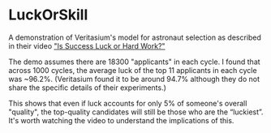 # LuckOrSkill
A demonstration of Veritasium's model for astronaut selection as described in their video ["Is Success Luck or Hard Work?"](https://youtu.be/3LopI4YeC4I?t=230)

The demo assumes there are 18300 "applicants" in each cycle. I found that across 1000 cycles, the average luck of the top 11 applicants in each cycle was ~96.2%. (Veritasium found it to be around 94.7% although they do not share the specific details of their experiments.)

This shows that even if luck accounts for only 5% of someone's overall "quality", the top-quality candidates will still be those who are the “luckiest”. It's worth watching the video to understand the implications of this.
